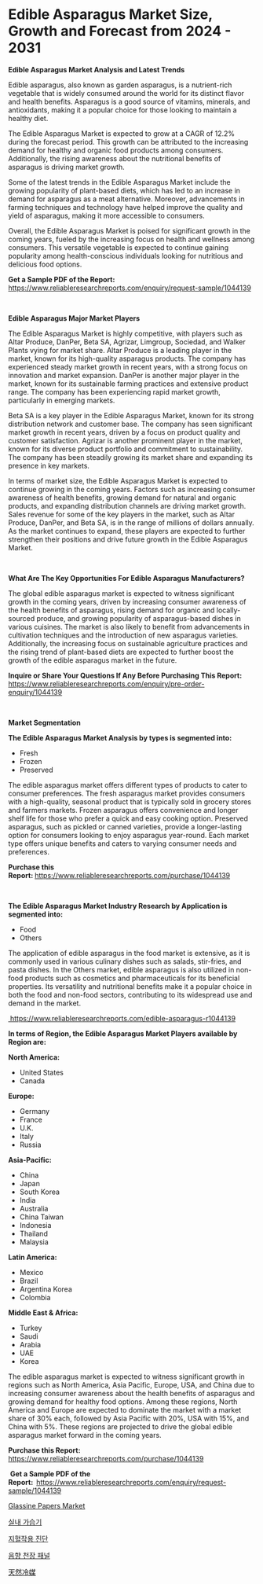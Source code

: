 <p><h1>Edible Asparagus Market Size, Growth and Forecast from 2024 - 2031</h1></p><p><strong>Edible Asparagus Market Analysis and Latest Trends</strong></p>
<p><p>Edible asparagus, also known as garden asparagus, is a nutrient-rich vegetable that is widely consumed around the world for its distinct flavor and health benefits. Asparagus is a good source of vitamins, minerals, and antioxidants, making it a popular choice for those looking to maintain a healthy diet.</p><p>The Edible Asparagus Market is expected to grow at a CAGR of 12.2% during the forecast period. This growth can be attributed to the increasing demand for healthy and organic food products among consumers. Additionally, the rising awareness about the nutritional benefits of asparagus is driving market growth.</p><p>Some of the latest trends in the Edible Asparagus Market include the growing popularity of plant-based diets, which has led to an increase in demand for asparagus as a meat alternative. Moreover, advancements in farming techniques and technology have helped improve the quality and yield of asparagus, making it more accessible to consumers.</p><p>Overall, the Edible Asparagus Market is poised for significant growth in the coming years, fueled by the increasing focus on health and wellness among consumers. This versatile vegetable is expected to continue gaining popularity among health-conscious individuals looking for nutritious and delicious food options.</p></p>
<p><strong>Get a Sample PDF of the Report:&nbsp;</strong> <a href="https://www.reliableresearchreports.com/enquiry/request-sample/1044139">https://www.reliableresearchreports.com/enquiry/request-sample/1044139</a></p>
<p>&nbsp;</p>
<p><strong>Edible Asparagus Major Market Players</strong></p>
<p><p>The Edible Asparagus Market is highly competitive, with players such as Altar Produce, DanPer, Beta SA, Agrizar, Limgroup, Sociedad, and Walker Plants vying for market share. Altar Produce is a leading player in the market, known for its high-quality asparagus products. The company has experienced steady market growth in recent years, with a strong focus on innovation and market expansion. DanPer is another major player in the market, known for its sustainable farming practices and extensive product range. The company has been experiencing rapid market growth, particularly in emerging markets.</p><p>Beta SA is a key player in the Edible Asparagus Market, known for its strong distribution network and customer base. The company has seen significant market growth in recent years, driven by a focus on product quality and customer satisfaction. Agrizar is another prominent player in the market, known for its diverse product portfolio and commitment to sustainability. The company has been steadily growing its market share and expanding its presence in key markets.</p><p>In terms of market size, the Edible Asparagus Market is expected to continue growing in the coming years. Factors such as increasing consumer awareness of health benefits, growing demand for natural and organic products, and expanding distribution channels are driving market growth. Sales revenue for some of the key players in the market, such as Altar Produce, DanPer, and Beta SA, is in the range of millions of dollars annually. As the market continues to expand, these players are expected to further strengthen their positions and drive future growth in the Edible Asparagus Market.</p></p>
<p>&nbsp;</p>
<p><strong>What Are The Key Opportunities For Edible Asparagus Manufacturers?</strong></p>
<p><p>The global edible asparagus market is expected to witness significant growth in the coming years, driven by increasing consumer awareness of the health benefits of asparagus, rising demand for organic and locally-sourced produce, and growing popularity of asparagus-based dishes in various cuisines. The market is also likely to benefit from advancements in cultivation techniques and the introduction of new asparagus varieties. Additionally, the increasing focus on sustainable agriculture practices and the rising trend of plant-based diets are expected to further boost the growth of the edible asparagus market in the future.</p></p>
<p><strong>Inquire or Share Your Questions If Any Before Purchasing This Report:</strong> <a href="https://www.reliableresearchreports.com/enquiry/pre-order-enquiry/1044139">https://www.reliableresearchreports.com/enquiry/pre-order-enquiry/1044139</a></p>
<p>&nbsp;</p>
<p><strong>Market Segmentation</strong></p>
<p><strong>The Edible Asparagus Market Analysis by types is segmented into:</strong></p>
<p><ul><li>Fresh</li><li>Frozen</li><li>Preserved</li></ul></p>
<p><p>The edible asparagus market offers different types of products to cater to consumer preferences. The fresh asparagus market provides consumers with a high-quality, seasonal product that is typically sold in grocery stores and farmers markets. Frozen asparagus offers convenience and longer shelf life for those who prefer a quick and easy cooking option. Preserved asparagus, such as pickled or canned varieties, provide a longer-lasting option for consumers looking to enjoy asparagus year-round. Each market type offers unique benefits and caters to varying consumer needs and preferences.</p></p>
<p><strong>Purchase this Report:&nbsp;</strong><a href="https://www.reliableresearchreports.com/purchase/1044139">https://www.reliableresearchreports.com/purchase/1044139</a></p>
<p>&nbsp;</p>
<p><strong>The Edible Asparagus Market Industry Research by Application is segmented into:</strong></p>
<p><ul><li>Food</li><li>Others</li></ul></p>
<p><p>The application of edible asparagus in the food market is extensive, as it is commonly used in various culinary dishes such as salads, stir-fries, and pasta dishes. In the Others market, edible asparagus is also utilized in non-food products such as cosmetics and pharmaceuticals for its beneficial properties. Its versatility and nutritional benefits make it a popular choice in both the food and non-food sectors, contributing to its widespread use and demand in the market.</p></p>
<p><a href="https://www.reliableresearchreports.com/edible-asparagus-r1044139">&nbsp;https://www.reliableresearchreports.com/edible-asparagus-r1044139</a></p>
<p><strong>In terms of Region, the Edible Asparagus Market Players available by Region are:</strong></p>
<p>
    <p> <strong> North America: </strong>
        <ul>
            <li>United States</li>
            <li>Canada</li>
        </ul>
        </p> 
    <p> <strong> Europe: </strong>
        <ul>
            <li>Germany</li>
            <li>France</li>
            <li>U.K.</li>
            <li>Italy</li>
            <li>Russia</li>
        </ul>
        </p> 
    <p> <strong> Asia-Pacific: </strong>
        <ul>
            <li>China</li>
            <li>Japan</li>
            <li>South Korea</li>
            <li>India</li>
            <li>Australia</li>
            <li>China Taiwan</li>
            <li>Indonesia</li>
            <li>Thailand</li>
            <li>Malaysia</li>
        </ul>
        </p> 
    <p> <strong> Latin America: </strong>
        <ul>
            <li>Mexico</li>
            <li>Brazil</li>
            <li>Argentina Korea</li>
            <li>Colombia</li>
        </ul>
        </p> 
    <p> <strong> Middle East & Africa: </strong>
        <ul>
            <li>Turkey</li>
            <li>Saudi</li>
            <li>Arabia</li>
            <li>UAE</li>
            <li>Korea</li>
        </ul>
    </p>
    </p>
<p><p>The edible asparagus market is expected to witness significant growth in regions such as North America, Asia Pacific, Europe, USA, and China due to increasing consumer awareness about the health benefits of asparagus and growing demand for healthy food options. Among these regions, North America and Europe are expected to dominate the market with a market share of 30% each, followed by Asia Pacific with 20%, USA with 15%, and China with 5%. These regions are projected to drive the global edible asparagus market forward in the coming years.</p></p>
<p><strong>Purchase this Report: </strong><a href="https://www.reliableresearchreports.com/purchase/1044139">https://www.reliableresearchreports.com/purchase/1044139</a></p>
<p>&nbsp;<strong>Get a Sample PDF of the Report:&nbsp;&nbsp;</strong><a href="https://www.reliableresearchreports.com/enquiry/request-sample/1044139">https://www.reliableresearchreports.com/enquiry/request-sample/1044139</a></p>
<p><strong></strong></p>
<p><p><a href="https://issuu.com/reportprime-2/docs/glassine-papers-market-size-2030.pptx">Glassine Papers Market</a></p><p><a href="https://medium.com/@hettiestehr/%EB%82%B4%EB%B6%80-%EA%B0%80%EC%8A%B5%EA%B8%B0-%EC%8B%9C%EC%9E%A5-%EC%A1%B0%EC%82%AC-%EB%B3%B4%EA%B3%A0%EC%84%9C-%EA%B7%B8-%EC%97%AD%EC%82%AC-%EB%B0%8F-2024%EB%85%84%EB%B6%80%ED%84%B0-2031%EB%85%84%EA%B9%8C%EC%A7%80%EC%9D%98-%EC%98%88%EC%B8%A1-54fbe8426d55">실내 가습기</a></p><p><a href="https://medium.com/@cierrahayes1930/%ED%98%88%EC%95%A1-%EC%9D%91%EA%B3%A0-%EC%A7%84%EB%8B%A8-%EC%8B%9C%EC%9E%A5-%EB%B6%84%EC%84%9D-%EB%B0%8F-2024%EB%85%84%EB%B6%80%ED%84%B0-2031%EB%85%84%EA%B9%8C%EC%A7%80%EC%9D%98-%EC%98%88%EC%B8%A1-%ED%81%AC%EA%B8%B0-e48242039249">지혈작용 진단</a></p><p><a href="https://github.com/Howaoole34545/Market-Research-Report-List-1/blob/main/967743916400.md">음향 천장 패널</a></p><p><a href="https://medium.com/@lillianamurazik2023/%E5%A4%A9%E7%84%B6%E5%86%B7%E5%AA%92%E5%B8%82%E5%A0%B4%E5%B1%95%E6%9C%9B-%E7%94%A3%E6%A5%AD%E3%81%AE%E6%A6%82%E8%A6%81%E3%81%A8%E4%BA%88%E6%B8%AC-2024%E5%B9%B4%E3%81%8B%E3%82%892031%E5%B9%B4%E3%81%BE%E3%81%A7-bc62c96e7c66">天然冷媒</a></p></p>